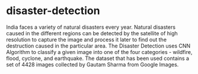 # disaster-detection
India faces a variety of natural disasters every year. Natural disasters caused in the different regions can be detected by the satellite of high resolution to capture the image and process it later to find out the destruction caused in the particular area. The Disaster Detection uses CNN Algorithm to classify a given image into one of the four categories - wildfire, flood, cyclone, and earthquake. The dataset that has been used contains a set of 4428 images collected by Gautam Sharma from Google Images. 
